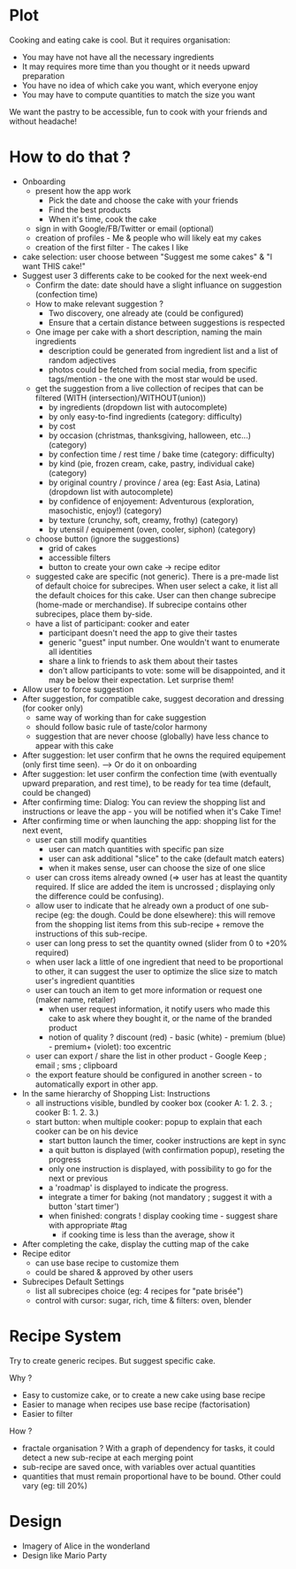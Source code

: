 # Plot

Cooking and eating cake is cool. But it requires organisation:

- You may have not have all the necessary ingredients
- It may requires more time than you thought or it needs upward preparation
- You have no idea of which cake you want, which everyone enjoy
- You may have to compute quantities to match the size you want

We want the pastry to be accessible, fun to cook with your friends and without headache!

# How to do that ?

- Onboarding
  - present how the app work
    - Pick the date and choose the cake with your friends
    - Find the best products
    - When it's time, cook the cake
  - sign in with Google/FB/Twitter or email (optional)
  - creation of profiles - Me & people who will likely eat my cakes
  - creation of the first filter - The cakes I like
- cake selection: user choose between "Suggest me some cakes" & "I want THIS cake!"
- Suggest user 3 differents cake to be cooked for the next week-end
  - Confirm the date: date should have a slight influance on suggestion (confection time)
  - How to make relevant suggestion ?
    - Two discovery, one already ate (could be configured)
    - Ensure that a certain distance between suggestions is respected
  - One image per cake with a short description, naming the main ingredients
    - description could be generated from ingredient list and a list of random adjectives
    - photos could be fetched from social media, from specific tags/mention - the one with the most star would be used.
  - get the suggestion from a live collection of recipes that can be filtered (WITH (intersection)/WITHOUT(union))
    - by ingredients (dropdown list with autocomplete)
    - by only easy-to-find ingredients (category: difficulty)
    - by cost
    - by occasion (christmas, thanksgiving, halloween, etc...) (category)
    - by confection time / rest time / bake time (category: difficulty)
    - by kind (pie, frozen cream, cake, pastry, individual cake) (category)
    - by original country / province / area (eg: East Asia, Latina) (dropdown list with autocomplete)
    - by confidence of enjoyement: Adventurous (exploration, masochistic, enjoy!) (category)
    - by texture (crunchy, soft, creamy, frothy) (category)
    - by utensil / equipement (oven, cooler, siphon) (category)
  - choose button (ignore the suggestions)
    - grid of cakes
    - accessible filters
    - button to create your own cake -> recipe editor
  - suggested cake are specific (not generic). There is a pre-made list of default choice for subrecipes. When user select a cake, it list all the default choices for this cake. User can then change subrecipe (home-made or merchandise). If subrecipe contains other subrecipes, place them by-side.
  - have a list of participant: cooker and eater
    - participant doesn't need the app to give their tastes
    - generic "guest" input number. One wouldn't want to enumerate all identities
    - share a link to friends to ask them about their tastes
    - don't allow participants to vote: some will be disappointed, and it may be below their expectation. Let surprise them!
- Allow user to force suggestion
- After suggestion, for compatible cake, suggest decoration and dressing (for cooker only)
  - same way of working than for cake suggestion
  - should follow basic rule of taste/color harmony
  - suggestion that are never choose (globally) have less chance to appear with this cake
- After suggestion: let user confirm that he owns the required equipement (only first time seen). --> Or do it on onboarding
- After suggestion: let user confirm the confection time (with eventually upward preparation, and rest time), to be ready for tea time (default, could be changed)
- After confirming time: Dialog: You can review the shopping list and instructions or leave the app - you will be notified when it's Cake Time!
- After confirming time or when launching the app: shopping list for the next event,
  - user can still modify quantities
    - user can match quantities with specific pan size
    - user can ask additional "slice" to the cake (default match eaters)
    - when it makes sense, user can choose the size of one slice
  - user can cross items already owned (=> user has at least the quantity required. If slice are added the item is uncrossed ; displaying only the difference could be confusing).
  - allow user to indicate that he already own a product of one sub-recipe (eg: the dough. Could be done elsewhere): this will remove from the shopping list items from this sub-recipe + remove the instructions of this sub-recipe.
  - user can long press to set the quantity owned (slider from 0 to +20% required)
  - when user lack a little of one ingredient that need to be proportional to other, it can suggest the user to optimize the slice size to match user's ingredient quantities
  - user can touch an item to get more information or request one (maker name, retailer)
    - when user request information, it notify users who made this cake to ask where they bought it, or the name of the branded product
    - notion of quality ? discount (red) - basic (white) - premium (blue) - premium+ (violet): too excentric
  - user can export / share the list in other product - Google Keep ; email ; sms ; clipboard
  - the export feature should be configured in another screen - to automatically export in other app.
- In the same hierarchy of Shopping List: Instructions
  - all instructions visible, bundled by cooker box (cooker A: 1. 2. 3. ; cooker B: 1. 2. 3.)
  - start button: when multiple cooker: popup to explain that each cooker can be on his device
    - start button launch the timer, cooker instructions are kept in sync
    - a quit button is displayed (with confirmation popup), reseting the progress
    - only one instruction is displayed, with possibility to go for the next or previous
    - a 'roadmap' is displayed to indicate the progress.
    - integrate a timer for baking (not mandatory ; suggest it with a button 'start timer')
    - when finished: congrats ! display cooking time - suggest share with appropriate #tag
      - if cooking time is less than the average, show it
- After completing the cake, display the cutting map of the cake
- Recipe editor
  - can use base recipe to customize them
  - could be shared & approved by other users
- Subrecipes Default Settings
  - list all subrecipes choice (eg: 4 recipes for "pate brisée")
  - control with cursor: sugar, rich, time & filters: oven, blender

# Recipe System

Try to create generic recipes. But suggest specific cake.

Why ?

- Easy to customize cake, or to create a new cake using base recipe
- Easier to manage when recipes use base recipe (factorisation)
- Easier to filter

How ?

- fractale organisation ? With a graph of dependency for tasks, it could detect a new sub-recipe at each merging point
- sub-recipe are saved once, with variables over actual quantities
- quantities that must remain proportional have to be bound. Other could vary (eg: till 20%)

# Design

- Imagery of Alice in the wonderland
- Design like Mario Party
